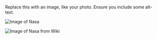 Replace this with an image, like your photo. Ensure you include some alt-text.

![Image of Nasa](https://images.immediate.co.uk/production/volatile/sites/25/2019/09/NASA_Space_Shuttle-5953ae2.jpg?webp=true&quality=45&resize=1041%2C693)


![Image of Nasa from Wiki](https://upload.wikimedia.org/wikipedia/commons/thumb/d/d6/STS120LaunchHiRes-edit1.jpg/1200px-STS120LaunchHiRes-edit1.jpg)
